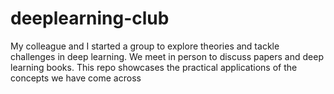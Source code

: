 # deeplearning-club
My colleague and I started a group to explore theories and tackle challenges in deep learning. We meet in person to discuss papers and deep learning books. This repo showcases the practical applications of the concepts we have come across
